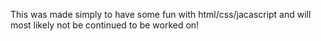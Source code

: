This was made simply to have some fun with html/css/jacascript and will most likely not be continued to be worked on!
